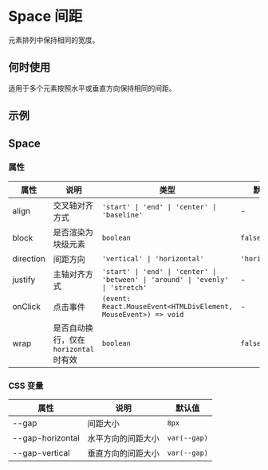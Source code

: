 # Space 间距

元素排列中保持相同的宽度。

## 何时使用

适用于多个元素按照水平或垂直方向保持相同的间距。

## 示例

<code src="./demos/demo1.tsx"></code>

## Space

### 属性

| 属性 | 说明 | 类型 | 默认值 |
| --- | --- | --- | --- |
| align | 交叉轴对齐方式 | `'start' \| 'end' \| 'center' \| 'baseline'` | - |
| block | 是否渲染为块级元素 | `boolean` | `false` |
| direction | 间距方向 | `'vertical' \| 'horizontal'` | `'horizontal'` |
| justify | 主轴对齐方式 | `'start' \| 'end' \| 'center' \| 'between' \| 'around' \| 'evenly' \| 'stretch'` | - |
| onClick | 点击事件 | `(event: React.MouseEvent<HTMLDivElement, MouseEvent>) => void` | - |
| wrap | 是否自动换行，仅在 `horizontal` 时有效 | `boolean` | `false` |

### CSS 变量

| 属性             | 说明               | 默认值       |
| ---------------- | ------------------ | ------------ |
| --gap            | 间距大小           | `8px`        |
| --gap-horizontal | 水平方向的间距大小 | `var(--gap)` |
| --gap-vertical   | 垂直方向的间距大小 | `var(--gap)` |

